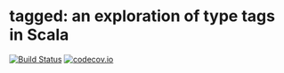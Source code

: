 # tagged: an exploration of type tags in Scala
[![Build Status](https://img.shields.io/travis/fthomas/tagged/master.svg)](https://travis-ci.org/fthomas/tagged)
[![codecov.io](https://img.shields.io/codecov/c/github/fthomas/tagged.svg)](http://codecov.io/github/fthomas/tagged)
